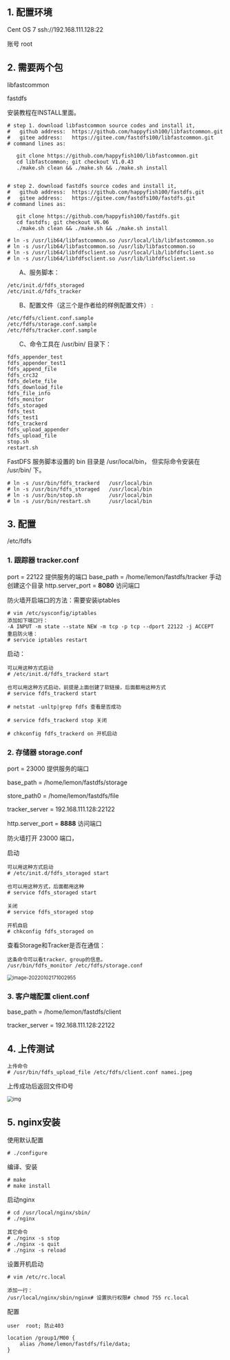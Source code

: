 ## 1. 配置环境

Cent OS 7  ssh://192.168.111.128:22

账号 root

## 2. 需要两个包

libfastcommon

fastdfs

安装教程在INSTALL里面。

```
# step 1. download libfastcommon source codes and install it,
#   github address:  https://github.com/happyfish100/libfastcommon.git
#   gitee address:   https://gitee.com/fastdfs100/libfastcommon.git
# command lines as:

   git clone https://github.com/happyfish100/libfastcommon.git
   cd libfastcommon; git checkout V1.0.43
   ./make.sh clean && ./make.sh && ./make.sh install


# step 2. download fastdfs source codes and install it, 
#   github address:  https://github.com/happyfish100/fastdfs.git
#   gitee address:   https://gitee.com/fastdfs100/fastdfs.git
# command lines as:

   git clone https://github.com/happyfish100/fastdfs.git
   cd fastdfs; git checkout V6.06
   ./make.sh clean && ./make.sh && ./make.sh install

```

```
# ln -s /usr/lib64/libfastcommon.so /usr/local/lib/libfastcommon.so
# ln -s /usr/lib64/libfastcommon.so /usr/lib/libfastcommon.so
# ln -s /usr/lib64/libfdfsclient.so /usr/local/lib/libfdfsclient.so
# ln -s /usr/lib64/libfdfsclient.so /usr/lib/libfdfsclient.so 
```

　　A、服务脚本：

```
/etc/init.d/fdfs_storaged
/etc/init.d/fdfs_tracker
```

　　B、配置文件（这三个是作者给的样例配置文件） :

```
/etc/fdfs/client.conf.sample
/etc/fdfs/storage.conf.sample
/etc/fdfs/tracker.conf.sample
```

　　C、命令工具在 /usr/bin/ 目录下：

```
fdfs_appender_test
fdfs_appender_test1
fdfs_append_file
fdfs_crc32
fdfs_delete_file
fdfs_download_file
fdfs_file_info
fdfs_monitor
fdfs_storaged
fdfs_test
fdfs_test1
fdfs_trackerd
fdfs_upload_appender
fdfs_upload_file
stop.sh
restart.sh 
```

FastDFS 服务脚本设置的 bin 目录是 /usr/local/bin， 但实际命令安装在 /usr/bin/ 下。

```
# ln -s /usr/bin/fdfs_trackerd   /usr/local/bin
# ln -s /usr/bin/fdfs_storaged   /usr/local/bin
# ln -s /usr/bin/stop.sh         /usr/local/bin
# ln -s /usr/bin/restart.sh      /usr/local/bin
```

## 3. 配置

/etc/fdfs

### 1. 跟踪器 tracker.conf

port = 22122 提供服务的端口
base_path = /home/lemon/fastdfs/tracker 手动创建这个目录
http.server_port = **8080** 访问端口

防火墙开启端口的方法：需要安装iptables

```
# vim /etc/sysconfig/iptables
添加如下端口行：
-A INPUT -m state --state NEW -m tcp -p tcp --dport 22122 -j ACCEPT
重启防火墙：
# service iptables restart
```

启动：

```
可以用这种方式启动
# /etc/init.d/fdfs_trackerd start

也可以用这种方式启动，前提是上面创建了软链接，后面都用这种方式
# service fdfs_trackerd start
```

```
# netstat -unltp|grep fdfs 查看是否成功
```

```
# service fdfs_trackerd stop 关闭
```

```
# chkconfig fdfs_trackerd on 开机启动
```

### 2. 存储器 storage.conf

port = 23000 提供服务的端口 

base_path = /home/lemon/fastdfs/storage

store_path0 = /home/lemon/fastdfs/file

tracker_server = 192.168.111.128:22122 

http.server_port = **8888** 访问端口

防火墙打开 23000 端口，

启动

```
可以用这种方式启动
# /etc/init.d/fdfs_storaged start

也可以用这种方式，后面都用这种
# service fdfs_storaged start

关闭
# service fdfs_storaged stop

开机自启
# chkconfig fdfs_storaged on
```

查看Storage和Tracker是否在通信：

```
这条命令可以看tracker、group的信息。
/usr/bin/fdfs_monitor /etc/fdfs/storage.conf
```

<img src="fastDFS.assets/image-20220102171002955.png" alt="image-20220102171002955" style="zoom:80%;" />

### 3. 客户端配置 client.conf

base_path = /home/lemon/fastdfs/client

tracker_server = 192.168.111.128:22122

## 4. 上传测试

```
上传命令
# /usr/bin/fdfs_upload_file /etc/fdfs/client.conf namei.jpeg
```

上传成功后返回文件ID号

<img src="https://images2017.cnblogs.com/blog/856154/201710/856154-20171011151728965-914197096.png" alt="img" style="zoom:80%;" />

## 5. nginx安装

使用默认配置

```
# ./configure
```

编译、安装

```
# make
# make install
```

启动nginx

```
# cd /usr/local/nginx/sbin/
# ./nginx 

其它命令
# ./nginx -s stop
# ./nginx -s quit
# ./nginx -s reload
```

设置开机启动

```
# vim /etc/rc.local

添加一行：
/usr/local/nginx/sbin/nginx# 设置执行权限# chmod 755 rc.local
```



配置

```
user  root; 防止403
```

```
location /group1/M00 {
    alias /home/lemon/fastdfs/file/data;
}
```
